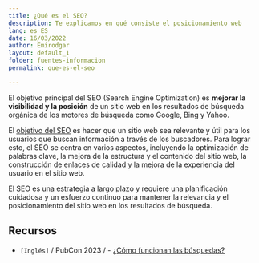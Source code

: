 ```yaml
---
title: ¿Qué es el SEO?
description: Te explicamos en qué consiste el posicionamiento web
lang: es_ES
date: 16/03/2022
author: Emirodgar
layout: default_1
folder: fuentes-informacion
permalink: que-es-el-seo

---
```


El objetivo principal del SEO (Search Engine Optimization) es **mejorar la visibilidad y la posición** de un sitio web en los resultados de búsqueda orgánica de los motores de búsqueda como Google, Bing y Yahoo.

El [objetivo del SEO](https://chuletaseo.com/objetivos-seo) es hacer que un sitio web sea relevante y útil para los usuarios que buscan información a través de los buscadores. Para lograr esto, el SEO se centra en varios aspectos, incluyendo la optimización de palabras clave, la mejora de la estructura y el contenido del sitio web, la construcción de enlaces de calidad y la mejora de la experiencia del usuario en el sitio web.

El SEO es una [estrategia](https://chuletaseo.com/estrategia-seo) a largo plazo y requiere una planificación cuidadosa y un esfuerzo continuo para mantener la relevancia y el posicionamiento del sitio web en los resultados de búsqueda.


<section id="cs_recursos"></section>

## Recursos

- `[Inglés]` / PubCon 2023 / - [¿Cómo funcionan las búsquedas?](https://www.slideshare.net/ahrefs/how-search-works-256157502)


<section id="cs_herramientas"></section>


<section id="cs_pr"></section>


